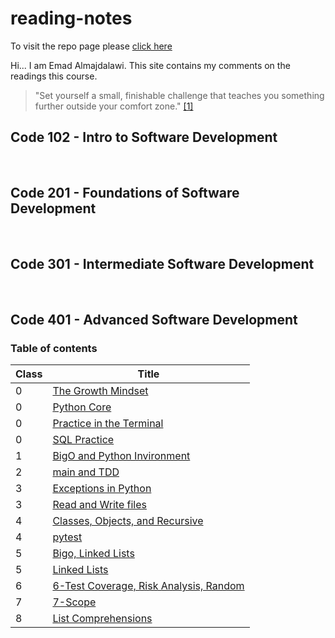 # reading-notes

To visit the repo page please [click here](https://e97m.github.io/reading-notes) 

Hi... I am Emad Almajdalawi. This site contains my comments on the readings this course.

 >"Set yourself a small, finishable challenge that teaches you something further outside your comfort zone." [[1]](https://web.archive.org/web/20160616225417/http://www.happybearsoftware.com/upgrade-your-technical-skills-with-deliberate-practice)

## Code 102 - Intro to Software Development

<br>

## Code 201 - Foundations of Software Development

<br>

## Code 301 - Intermediate Software Development

<br>

## Code 401 - Advanced Software Development

### Table of contents

| Class | Title |
| ----------- | ----------- |
|0| [The Growth Mindset](0-The-Growth-Mindset.md) |
|0| [Python Core](0-Python-core.md) |
|0| [Practice in the Terminal](0-Practice-in-the-Terminal.md) |
|0| [SQL Practice](0-SQL-Practice.md) |
|1| [BigO and Python Invironment](1-BigO-and-Python-Invironment.md) |
|2|[main and TDD](2-main-and-TDD.md)|
|3|[Exceptions in Python](3-Exceptions.md)
|3|[Read and Write files](3-Read-and-Write-Files.md)|
|4|[Classes, Objects, and Recursive](4-Classes-Objects-and-recurisve.md)|
|4|[pytest](4-pytest.md)|
|5|[Bigo, Linked Lists](5-BigO.md)
|5|[Linked Lists](5-Linked-Lists.md)|
|6|[6-Test Coverage, Risk Analysis, Random](6-TestCoverage-RiskAnalysis-Random.md)|
|7|[7-Scope](7-Scope.md)|
|8|[List Comprehensions](List-Comprehensions.md)|
